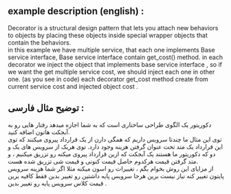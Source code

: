 ## example description (english) :

Decorator is a structural design pattern that lets you attach new behaviors to objects by placing these objects inside special wrapper objects that contain the behaviors.  
in this example we have multiple service, that each one implements Base service interface, Base service interface
contain get_cost() method. in each decorator we inject the object that implements base service interface , so 
if we want the get multiple service cost, we should inject each one in other one. (as you see in code)
each decorator get_cost method create from current service cost and injected object cost . 

## توضیح مثال فارسی : 
دکوریتور یک الگوی طراحی ساختاری است که به شما اجازه میدهد رفتار هایی رو به آبجکت هاتون اضافه کنید.  
توی این مثال ما چندتا سرویس داریم که همگی دارن از یک قرارداد پیروی میکنند که توی این قرارداد یک متد تحت عنوان
گرفتن هزینه وجود دارد. توی هریک از سرویس های یک و دو که دکوریتور ما هستند یک آبجکت که ازین قرارداد پیروی میکنه رو 
تزریق میکنیم ، و متد گرفتن قیمت هرکدوم حاصل قیمت کنونی و قیمت شی تزریق شده هست.  
از مزایای این روش بخوام بگم ، تغییرات رو اسون میکنه مثلا اگر شما هزینه سرویس پایتون تغییر کنه نیاز نیست برین
هرجا سرویس پایه داشتین رو تغییر بدین فقط کافیه برین قیمت کلاس سرویس پایه رو تغییر بدین . 
